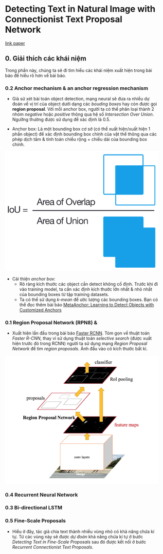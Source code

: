 # Detecting Text in Natural Image with Connectionist Text Proposal Network
[link paper](https://arxiv.org/pdf/1609.03605v1.pdf)


## 0. Giải thích các khái niệm 
Trong phần này, chúng ta sẽ đi tìm hiểu các khái niệm xuất hiện trong bài báo đề hiểu rõ hơn về bài báo.

### 0.2 Anchor mechanism & an anchor regression mechanism
+  Giả sử xét bài toán object detection, mạng neural sẽ đưa ra nhiều dự đoán về vị trí của object dưới dạng các *bouding boxes* hay còn được gọi **region proposal**. Với mỗi anchor box, người ta có thể phân loại thành 2 nhóm *negative* hoặc *positive* thông qua hệ số *Intersection Over Union*. Ngưỡng thường được sử dụng đề xác định là 0.5.

+ Anchor box: Là một bounding box cơ sở (có thể xuất hiện/xuất hiện 1 phần object) để xác định bounding box chính của vật thể thông qua các phép dịch tâm & tính toán chiều rộng + chiều dài của bounding box chính.

![IoU](figures/iou_equation.png)

+ Cải thiện *anchor box*:
    - Rõ ràng kích thước các object cần detect không cố định. Trước khi đi vào training model, ta cần xác định kích thước lớn nhất & nhỏ nhất của bounding boxes từ tập training datasets.
    - Ta có thể sử dụng *k-mean* để ước lượng các bounding boxes. Bạn có thể đọc thêm bài báo [MetaAnchor: Learning to Detect Objects with Customized Anchors](https://arxiv.org/pdf/1807.00980.pdf) 

### 0.1 Region Proposal Network (RPN8) & 
+ Xuất hiện lần đầu trong bài báo [Faster RCNN](https://arxiv.org/abs/1506.01497). Tóm gọn về thuật toán *Faster R-CNN*, thay vì sử dụng thuật toán *selective search* (được xuất hiện trước đó trong RCNN) người ta sử dụng mạng *Region Proposal Network* đề tìm *region proposals*. Ảnh đầu vào có kích thước bất kì.

![Faster R-CNN](figures/faster-rcnn.png)

### 0.4 Recurrent Neural Network 

### 0.3 Bi-directional LSTM 

### 0.5 Fine-Scale Proposals
+ Hiểu ở đây, tác giả chia text thành nhiều vùng nhỏ có khả năng chứa kí tự. Từ các vùng này sẽ được *dự đoán* khả năng chứa kí tự ở bước *Detecting Text in Fine-Scale Proposals* sau đó được kết nối ở bước *Recurrent Connectionist Text Proposals*.

